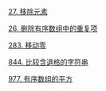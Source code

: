 
<a href="27.cpp">27. 移除元素</a>

<a href="26.cpp">26. 删除有序数组中的重复项</a>

<a href="283.cpp">283. 移动零</a>

<a href="844.cpp">844. 比较含退格的字符串</a>

<a href="977.cpp">977. 有序数组的平方</a>
